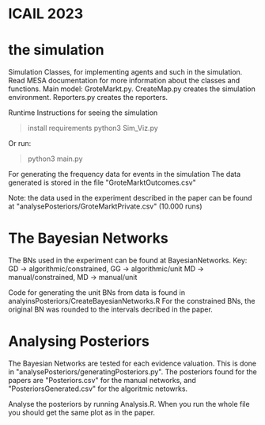 # ICAIL 2023




# the simulation #

Simulation Classes, for implementing agents and such in the simulation. Read MESA documentation for more information about the classes and functions.  Main model: GroteMarkt.py. CreateMap.py creates the simulation environment. Reporters.py creates the reporters.

Runtime Instructions for seeing the simulation

> install requirements
> python3 Sim_Viz.py

Or run:
> python3 main.py

For generating the frequency data for events in the simulation
The data generated is stored in the file "GroteMarktOutcomes.csv"

Note: the data used in the experiment described in the paper can be found at "analysePosteriors/GroteMarktPrivate.csv" (10.000 runs)

# The Bayesian Networks #

The BNs used in the experiment can be found at BayesianNetworks.
Key:
GD -> algorithmic/constrained, GG -> algorithmic/unit
MD -> manual/constrained, MD -> manual/unit

Code for generating the unit BNs from data is found in analyinsPosteriors/CreateBayesianNetworks.R
For the constrained BNs, the original BN was rounded to the intervals decribed in the paper.


# Analysing Posteriors #
The Bayesian Networks are tested for each evidence valuation. This is done in "analysePosteriors/generatingPosteriors.py". The posteriors found for the papers are "Posteriors.csv" for the manual networks, and "PosteriorsGenerated.csv" for the algoritmic netowrks.

Analyse the posteriors by running Analysis.R. When you run the whole file you should get the same plot as in the paper.
